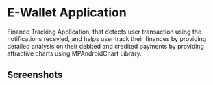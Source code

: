 
# E-Wallet Application 

Finance Tracking Application, that detects user transaction using the notifications recevied, and helps user track their finances by providing detailed analysis on their debited and credited payments by providing attractive charts using MPAndroidChart Library.

## Screenshots

